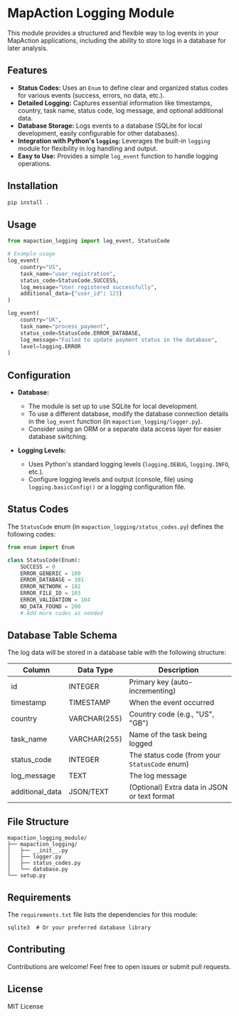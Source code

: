 # MapAction Logging Module

This module provides a structured and flexible way to log events in your MapAction applications, including the ability to store logs in a database for later analysis.

## Features

*   **Status Codes:** Uses an `Enum` to define clear and organized status codes for various events (success, errors, no data, etc.).
*   **Detailed Logging:** Captures essential information like timestamps, country, task name, status code, log message, and optional additional data.
*   **Database Storage:** Logs events to a database (SQLite for local development, easily configurable for other databases).
*   **Integration with Python's `logging`:**  Leverages the built-in `logging` module for flexibility in log handling and output.
*   **Easy to Use:** Provides a simple `log_event` function to handle logging operations.

## Installation

```bash
pip install . 
```

## Usage

```python
from mapaction_logging import log_event, StatusCode 

# Example usage
log_event(
    country="US", 
    task_name="user_registration", 
    status_code=StatusCode.SUCCESS, 
    log_message="User registered successfully", 
    additional_data={"user_id": 123}
)

log_event(
    country="UK",
    task_name="process_payment",
    status_code=StatusCode.ERROR_DATABASE,
    log_message="Failed to update payment status in the database",
    level=logging.ERROR 
)
```

## Configuration

*   **Database:**
    *   The module is set up to use SQLite for local development.  
    *   To use a different database, modify the database connection details in the `log_event` function (in `mapaction_logging/logger.py`).
    *   Consider using an ORM or a separate data access layer for easier database switching.

*   **Logging Levels:**
    *   Uses Python's standard logging levels (`logging.DEBUG`, `logging.INFO`, etc.).
    *   Configure logging levels and output (console, file) using `logging.basicConfig()` or a logging configuration file.

## Status Codes

The `StatusCode` enum (in `mapaction_logging/status_codes.py`) defines the following codes:

```python
from enum import Enum

class StatusCode(Enum):
    SUCCESS = 0
    ERROR_GENERIC = 100
    ERROR_DATABASE = 101
    ERROR_NETWORK = 102
    ERROR_FILE_IO = 103
    ERROR_VALIDATION = 104
    NO_DATA_FOUND = 200
    # Add more codes as needed
```

## Database Table Schema

The log data will be stored in a database table with the following structure:

| Column        | Data Type    | Description                                 |
|---------------|--------------|---------------------------------------------|
| id            | INTEGER      | Primary key (auto-incrementing)             |
| timestamp     | TIMESTAMP    | When the event occurred                     |
| country       | VARCHAR(255) | Country code (e.g., "US", "GB")             |
| task_name     | VARCHAR(255) | Name of the task being logged              |
| status_code   | INTEGER      | The status code (from your `StatusCode` enum) |
| log_message   | TEXT         | The log message                             |
| additional_data | JSON/TEXT    | (Optional) Extra data in JSON or text format |

## File Structure

```
mapaction_logging_module/
├── mapaction_logging/
│   ├── __init__.py
│   ├── logger.py
│   ├── status_codes.py
│   └── database.py 
└── setup.py
```

## Requirements

The `requirements.txt` file lists the dependencies for this module:

```
sqlite3  # Or your preferred database library
```

## Contributing

Contributions are welcome! Feel free to open issues or submit pull requests.

## License

MIT License